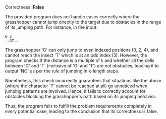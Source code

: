 Correctness: **False**

The provided program does not handle cases correctly where the grasshopper cannot jump directly to the target due to obstacles in the range of its jumping path. For instance, in the input:

```
6 2
..GT..
```

The grasshopper 'G' can only jump to even indexed positions (0, 2, 4), and cannot reach the insect 'T' which is at an odd index (5). However, the program checks if the distance is a multiple of `k` and whether all the cells between 'G' and 'T' (inclusive of 'G' and 'T') are not obstacles, leading it to output 'NO' as per the rule of jumping in k-length steps. 

Nonetheless, this check incorrectly guarantees that situations like the above (where the character 'T' cannot be reached at all) go unnoticed when jumping patterns are involved. Hence, it fails to correctly account for obstacles blocking the grasshopper's path based on its jumping behavior. 

Thus, the program fails to fulfill the problem requirements completely in every potential case, leading to the conclusion that its correctness is false.